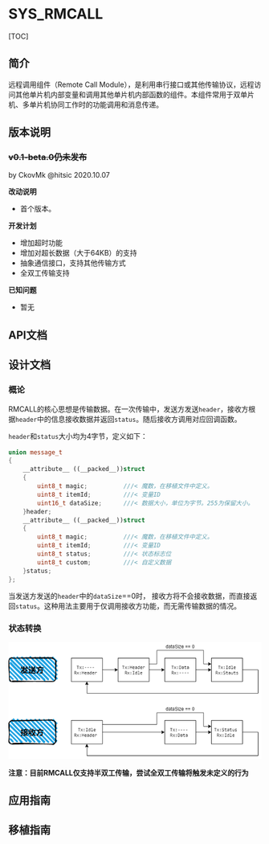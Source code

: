 # SYS_RMCALL

[TOC]

## 简介

远程调用组件（Remote Call Module），是利用串行接口或其他传输协议，远程访问其他单片机内部变量和调用其他单片机内部函数的组件。本组件常用于双单片机、多单片机协同工作时的功能调用和消息传递。





## 版本说明

### ~~v0.1-beta.0仍未发布~~

by CkovMk @hitsic 2020.10.07

**改动说明**

- 首个版本。

**开发计划**

- 增加超时功能
- 增加对超长数据（大于64KB）的支持
- 抽象通信接口，支持其他传输方式
- 全双工传输支持

**已知问题**

- 暂无



## API文档





## 设计文档

### 概论

RMCALL的核心思想是传输数据。在一次传输中，发送方发送`header`，接收方根据`header`中的信息接收数据并返回`status`。随后接收方调用对应回调函数。

`header`和`status`大小均为4字节，定义如下：

```c++
union message_t
{
    __attribute__ ((__packed__))struct
    {
        uint8_t magic;			///< 魔数，在移植文件中定义。
        uint8_t itemId;			///< 变量ID
        uint16_t dataSize;		///< 数据大小，单位为字节。255为保留大小。
    }header;
    __attribute__ ((__packed__))struct
    {
        uint8_t magic;			///< 魔数，在移植文件中定义。
        uint8_t itemId;			///< 变量ID
        uint8_t status;			///< 状态标志位
        uint8_t custom;			///< 自定义数据
    }status;
};
```

当发送方发送的`header`中的`dataSize`==0时， 接收方将不会接收数据，而直接返回`status`。这种用法主要用于仅调用接收方功能，而无需传输数据的情况。



### 状态转换

![sys_rmCall_flowchart_001](sys_rmcall.assets/sys_rmCall_flowchart_001.png)



**注意：目前RMCALL仅支持半双工传输，尝试全双工传输将触发未定义的行为**





## 应用指南





## 移植指南



